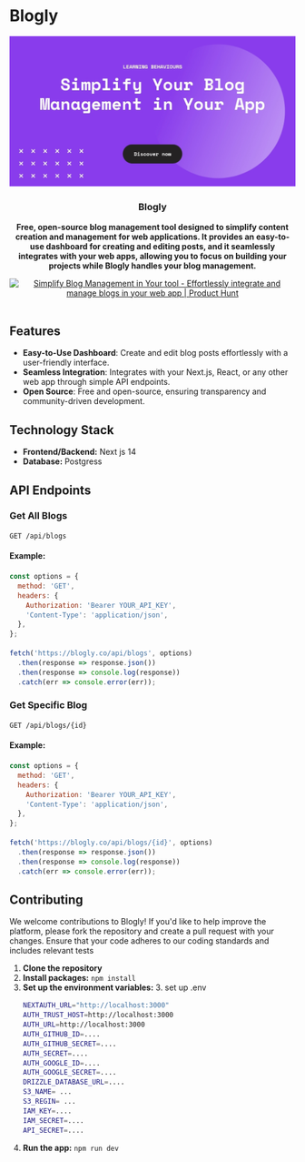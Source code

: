 # Blogly

<div align="center">
  <img src="https://github.com/aliamerj/blogly/blob/main/app/opengraph-image.jpg" alt="Blogly">
     <h3>Blogly</h3>
  <p><strong>Free, open-source blog management tool designed to simplify content creation and management for web applications. It provides an easy-to-use dashboard for creating and editing posts, and it seamlessly integrates with your web apps, allowing you to focus on building your projects while Blogly handles your blog management.</strong></p>
</div>
<div align="center">
<a href="https://www.producthunt.com/posts/simplify-blog-management-in-your-tool?embed=true&utm_source=badge-featured&utm_medium=badge&utm_souce=badge-simplify&#0045;blog&#0045;management&#0045;in&#0045;your&#0045;tool" target="_blank"><img src="https://api.producthunt.com/widgets/embed-image/v1/featured.svg?post_id=461171&theme=neutral" alt="Simplify&#0032;Blog&#0032;Management&#0032;in&#0032;Your&#0032;tool - Effortlessly&#0032;integrate&#0032;and&#0032;manage&#0032;blogs&#0032;in&#0032;your&#0032;web&#0032;app | Product Hunt" style={{width:'250px', height:"54px"}} width="250" height="54" /></a>
</div>
<br/>


## Features
- **Easy-to-Use Dashboard**: Create and edit blog posts effortlessly with a user-friendly interface.
- **Seamless Integration**: Integrates with your Next.js, React, or any other web app through simple API endpoints.
- **Open Source**: Free and open-source, ensuring transparency and community-driven development.

## Technology Stack

- **Frontend/Backend:** Next js 14
- **Database:** Postgress

## API Endpoints

### Get All Blogs

```http
GET /api/blogs
```
#### Example:
```javascript
const options = {
  method: 'GET',
  headers: {
    Authorization: 'Bearer YOUR_API_KEY',
    'Content-Type': 'application/json',
  },
};

fetch('https://blogly.co/api/blogs', options)
  .then(response => response.json())
  .then(response => console.log(response))
  .catch(err => console.error(err));
```
### Get Specific Blog
```http
GET /api/blogs/{id}
```
#### Example:
```javascript
const options = {
  method: 'GET',
  headers: {
    Authorization: 'Bearer YOUR_API_KEY',
    'Content-Type': 'application/json',
  },
};

fetch('https://blogly.co/api/blogs/{id}', options)
  .then(response => response.json())
  .then(response => console.log(response))
  .catch(err => console.error(err));
```


## Contributing
We welcome contributions to Blogly! If you'd like to help improve the platform, please fork the repository and create a pull request with your changes. Ensure that your code adheres to our coding standards and includes relevant tests

1. **Clone the repository**
2. **Install packages:**  ```npm install```
4. **Set up the environment variables:**
     3. set up .env
   ```bash
   NEXTAUTH_URL="http://localhost:3000"
   AUTH_TRUST_HOST=http://localhost:3000
   AUTH_URL=http://localhost:3000
   AUTH_GITHUB_ID=....
   AUTH_GITHUB_SECRET=....
   AUTH_SECRET=....
   AUTH_GOOGLE_ID=....
   AUTH_GOOGLE_SECRET=....
   DRIZZLE_DATABASE_URL=....
   S3_NAME= ...
   S3_REGIN= ...
   IAM_KEY=....
   IAM_SECRET=....
   API_SECRET=....
   ```
6. **Run the app:**  ``` npm run dev ```
